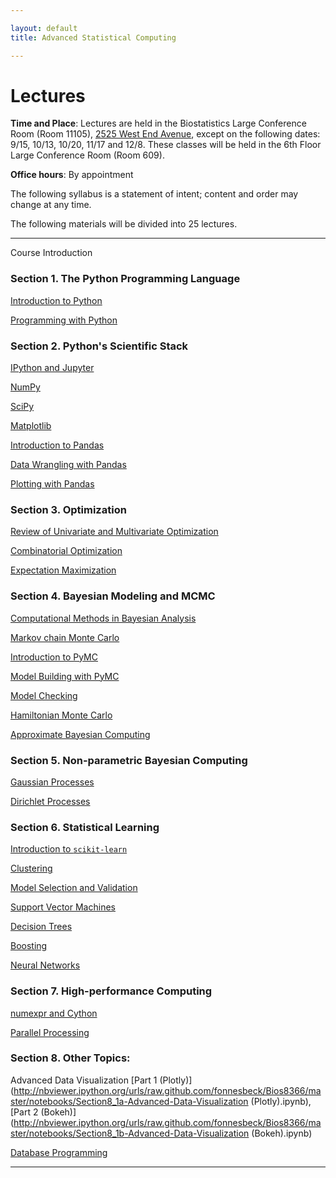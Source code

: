 ```yaml
---

layout: default
title: Advanced Statistical Computing

---
```


# Lectures

**Time and Place**: Lectures are held in the Biostatistics Large Conference Room (Room 11105), [2525 West End Avenue](http://bit.ly/17y9ZxH), except on the following dates: 9/15, 10/13, 10/20, 11/17 and 12/8. These classes will be held in the 6th Floor Large Conference Room (Room 609).

**Office hours**: By appointment

The following syllabus is a statement of intent; content and order may change at any time.

The following materials will be divided into 25 lectures.

---

Course Introduction

### Section 1. The Python Programming Language

[Introduction to Python](http://nbviewer.ipython.org/urls/raw.github.com/fonnesbeck/Bios8366/master/notebooks/Section1_1-Introduction-to-Python.ipynb)

[Programming with Python](http://nbviewer.ipython.org/urls/raw.github.com/fonnesbeck/Bios8366/master/notebooks/Section1_2-Programming-with-Python.ipynb)

### Section 2. Python's Scientific Stack

[IPython and Jupyter](https://github.com/fonnesbeck/Bios8366/blob/master/notebooks/Section2_1-IPython_and_Jupyter.ipynb)

[NumPy](http://nbviewer.ipython.org/urls/raw.github.com/fonnesbeck/Bios8366/master/notebooks/Section2_2-NumPy.ipynb)

[SciPy](http://nbviewer.ipython.org/urls/raw.github.com/fonnesbeck/Bios8366/master/notebooks/Section2_3-SciPy.ipynb)

[Matplotlib](http://nbviewer.ipython.org/urls/raw.github.com/fonnesbeck/Bios8366/master/notebooks/Section2_4-Matplotlib.ipynb)

[Introduction to Pandas](http://nbviewer.ipython.org/urls/raw.github.com/fonnesbeck/Bios8366/master/notebooks/Section2_5-Introduction-to-Pandas.ipynb)

[Data Wrangling with Pandas](http://nbviewer.ipython.org/urls/raw.github.com/fonnesbeck/Bios8366/master/notebooks/Section2_6-Data-Wrangling-with-Pandas.ipynb)

[Plotting with Pandas](http://nbviewer.ipython.org/urls/raw.github.com/fonnesbeck/Bios8366/master/notebooks/Section2_7-Plotting-with-Pandas.ipynb)

### Section 3. Optimization

[Review of Univariate and Multivariate Optimization](http://nbviewer.ipython.org/urls/raw.github.com/fonnesbeck/Bios8366/master/notebooks/Section3_1-Univariate-and-Multivariate-Optimization.ipynb)

[Combinatorial Optimization](http://nbviewer.ipython.org/urls/raw.github.com/fonnesbeck/Bios8366/master/notebooks/Section3_2-Combinatorial-Optimization.ipynb)

[Expectation Maximization](http://nbviewer.ipython.org/urls/raw.github.com/fonnesbeck/Bios8366/master/notebooks/Section3_3-Expectation-Maximization.ipynb)


### Section 4. Bayesian Modeling and MCMC

[Computational Methods in Bayesian Analysis](http://nbviewer.ipython.org/urls/raw.github.com/fonnesbeck/Bios8366/master/notebooks/Section4_1-Bayesian-Computation.ipynb)

[Markov chain Monte Carlo](http://nbviewer.ipython.org/urls/raw.github.com/fonnesbeck/Bios8366/master/notebooks/Section4_2-MCMC.ipynb)

[Introduction to PyMC](http://nbviewer.ipython.org/urls/raw.github.com/fonnesbeck/Bios8366/master/notebooks/Section4_3-Introduction-to-PyMC.ipynb)

[Model Building with PyMC](http://nbviewer.ipython.org/urls/raw.github.com/fonnesbeck/Bios8366/master/notebooks/Section4_4-Model-Building-with-PyMC.ipynb)

[Model Checking](http://nbviewer.ipython.org/urls/raw.github.com/fonnesbeck/Bios8366/master/notebooks/Section4_5-Model-Checking.ipynb)

[Hamiltonian Monte Carlo](http://nbviewer.ipython.org/urls/raw.github.com/fonnesbeck/Bios8366/master/notebooks/Section4_6-Hamiltonian-Monte-Carlo.ipynb)

[Approximate Bayesian Computing](http://nbviewer.ipython.org/urls/raw.github.com/fonnesbeck/Bios8366/master/notebooks/Section4_7-Approximate-Bayesian-Computing.ipynb)


### Section 5. Non-parametric Bayesian Computing

[Gaussian Processes](http://nbviewer.ipython.org/urls/raw.github.com/fonnesbeck/Bios8366/master/notebooks/Section5_1-Gaussian-Processes.ipynb)

[Dirichlet Processes](http://nbviewer.ipython.org/urls/raw.github.com/fonnesbeck/Bios8366/master/notebooks/Section5_2-Dirichlet-Processes.ipynb)


### Section 6. Statistical Learning

[Introduction to `scikit-learn`](http://nbviewer.ipython.org/urls/raw.github.com/fonnesbeck/Bios8366/master/notebooks/Section6_1-Scikit-Learn.ipynb)

[Clustering](http://nbviewer.ipython.org/urls/raw.github.com/fonnesbeck/Bios8366/master/notebooks/Section6_2-Clustering.ipynb)

[Model Selection and Validation](http://nbviewer.ipython.org/urls/raw.github.com/fonnesbeck/Bios8366/master/notebooks/Section6_3-Model-Selection-and-Validation.ipynb)

[Support Vector Machines](http://nbviewer.ipython.org/urls/raw.github.com/fonnesbeck/Bios8366/master/notebooks/Section6_4-Support-Vector-Machines.ipynb)

[Decision Trees](http://nbviewer.ipython.org/urls/raw.github.com/fonnesbeck/Bios8366/master/notebooks/Section6_5-Decision-Trees.ipynb)

[Boosting](http://nbviewer.ipython.org/urls/raw.github.com/fonnesbeck/Bios8366/master/notebooks/Section6_6-Boosting.ipynb)

[Neural Networks](http://nbviewer.ipython.org/urls/raw.github.com/fonnesbeck/Bios8366/master/notebooks/Section6_7-Neural-Networks.ipynb)


### Section 7. High-performance Computing

[numexpr and Cython](http://nbviewer.ipython.org/urls/raw.github.com/fonnesbeck/Bios8366/master/notebooks/Section7_1-High-Performance-Python.ipynb)


[Parallel Processing](http://nbviewer.ipython.org/urls/raw.github.com/fonnesbeck/Bios8366/master/notebooks/Section7_2-Parallel-Processing.ipynb)

### Section 8. Other Topics:

Advanced Data Visualization [Part 1 (Plotly)](http://nbviewer.ipython.org/urls/raw.github.com/fonnesbeck/Bios8366/master/notebooks/Section8_1a-Advanced-Data-Visualization (Plotly).ipynb), [Part 2 (Bokeh)](http://nbviewer.ipython.org/urls/raw.github.com/fonnesbeck/Bios8366/master/notebooks/Section8_1b-Advanced-Data-Visualization (Bokeh).ipynb)

[Database Programming](http://nbviewer.ipython.org/urls/raw.github.com/fonnesbeck/Bios8366/master/notebooks/Section8_2-Database-Programming.ipynb)

---

